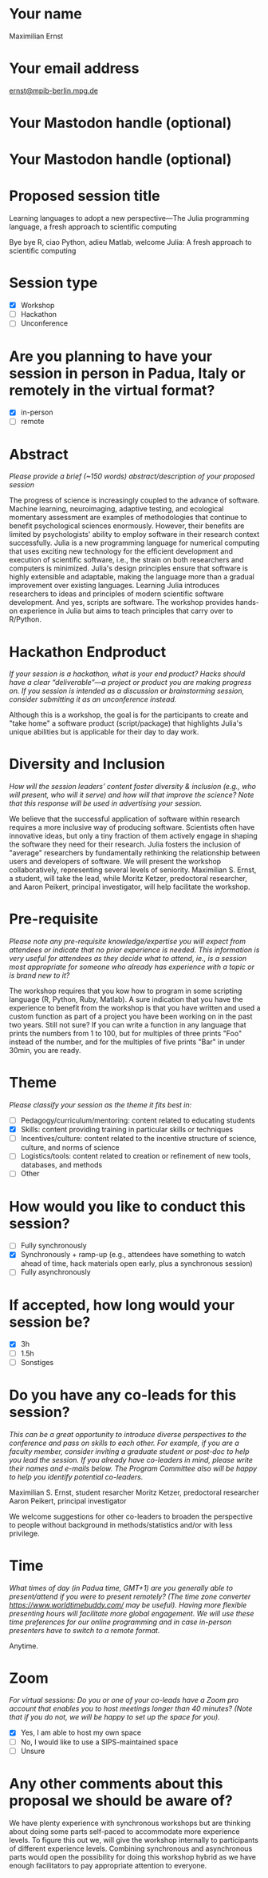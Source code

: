# Your name

<!--AP: I think Maximilian should be clearly the lead and submit:-->

Maximilian Ernst

# Your email address

ernst@mpib-berlin.mpg.de

# Your Mastodon handle (optional)

# Your Mastodon handle (optional)

# Proposed session title

<!--AP: I have a preference for something catchy, some ideas:-->

Learning languages to adopt a new perspective—The Julia programming language, a fresh approach to scientific computing

Bye bye R, ciao Python, adieu Matlab, welcome Julia: A fresh approach to scientific computing

# Session type

- [X] Workshop
- [ ] Hackathon
- [ ] Unconference

# Are you planning to have your session in person in Padua, Italy or remotely in the virtual format?

- [X] in-person
- [ ] remote

# Abstract

*Please provide a brief (\~150 words) abstract/description of your proposed session*

<!--AP: Thats short. Make use of `wordcountaddin::text_stats_chr`.-->
<!--AP: Current wordcount is 140.-->

The progress of science is increasingly coupled to the advance of software.
Machine learning, neuroimaging, adaptive testing, and ecological momentary assessment are examples of methodologies that continue to benefit psychological sciences enormously.
However, their benefits are limited by psychologists' ability to employ software in their research context successfully.
Julia is a new programming language for numerical computing that uses exciting new technology for the efficient development and execution of scientific software, i.e., the strain on both researchers and computers is minimized.
Julia's design principles ensure that software is highly extensible and adaptable, making the language more than a gradual improvement over existing languages.
Learning Julia introduces researchers to ideas and principles of modern scientific software development.
And yes, scripts are software.
The workshop provides hands-on experience in Julia but aims to teach principles that carry over to R/Python.

# Hackathon Endproduct

*If your session is a hackathon, what is your end product? Hacks should have a clear “deliverable”—a project or product you are making progress on. If you session is intended as a discussion or brainstorming session, consider submitting it as an unconference instead.*

Although this is a workshop, the goal is for the participants to create and "take home" a software product (script/package) that highlights Julia's unique abilities but is applicable for their day to day work.

# Diversity and Inclusion

*How will the session leaders’ content foster diversity & inclusion (e.g., who will present, who will it serve) and how will that improve the science? Note that this response will be used in advertising your session.*

We believe that the successful application of software within research requires a more inclusive way of producing software.
Scientists often have innovative ideas, but only a tiny fraction of them actively engage in shaping the software they need for their research.
Julia fosters the inclusion of "average" researchers by fundamentally rethinking the relationship between users and developers of software.
We will present the workshop collaboratively, representing several levels of seniority.
Maximilian S. Ernst, a student, will take the lead, while Moritz Ketzer, predoctoral researcher, and Aaron Peikert, principal investigator, will help facilitate the workshop.

# Pre-requisite

*Please note any pre-requisite knowledge/expertise you will expect from attendees or indicate that no prior experience is needed. This information is very useful for attendees as they decide what to attend, ie., is a session most appropriate for someone who already has experience with a topic or is brand new to it?*

The workshop requires that you kow how to program in some scripting language (R, Python, Ruby, Matlab).
A sure indication that you have the experience to benefit from the workshop is that you have written and used a custom function as part of a project you have been working on in the past two years.
Still not sure?
If you can write a function in any language that prints the numbers from 1 to 100, but for multiples of three prints "Foo" instead of the number, and for the multiples of five prints "Bar" in under 30min, you are ready.

# Theme

*Please classify your session as the theme it fits best in:*

  - [ ] Pedagogy/curriculum/mentoring: content related to educating students
  - [X] Skills: content providing training in particular skills or techniques
  - [ ] Incentives/culture: content related to the incentive structure of science, culture, and norms of science
  - [ ] Logistics/tools: content related to creation or refinement of new tools, databases, and methods
  - [ ] Other

# How would you like to conduct this session?

  - [ ] Fully synchronously
  - [X] Synchronously + ramp-up (e.g., attendees have something to watch ahead of time, hack materials open early, plus a synchronous session)
  - [ ] Fully asynchronously

# If accepted, how long would your session be?

  - [X] 3h
  - [ ] 1.5h
  - [ ] Sonstiges

# Do you have any co-leads for this session?

*This can be a great opportunity to introduce diverse perspectives to the conference and pass on skills to each other. For example, if you are a faculty member, consider inviting a graduate student or post-doc to help you lead the session. If you already have co-leaders in mind, please write their names and e-mails below. The Program Committee also will be happy to help you identify potential co-leaders.*

Maximilian S. Ernst, student resarcher
Moritz Ketzer, predoctoral researcher
Aaron Peikert, principal investigator

<!--I'll ask for feedback on how to phrase this from people who care deeply about inclusion-->

We welcome suggestions for other co-leaders to broaden the perspective to people without background in methods/statistics and/or with less privilege.

# Time

*What times of day (in Padua time, GMT+1) are you generally able to present/attend if you were to present remotely? (The time zone converter https://www.worldtimebuddy.com/ may be useful). Having more flexible presenting hours will facilitate more global engagement. We will use these time preferences for our online programming and in case in-person presenters have to switch to a remote format.*

Anytime.

# Zoom

*For virtual sessions: Do you or one of your co-leads have a Zoom pro account that enables you to host meetings longer than 40 minutes? (Note that if you do not, we will be happy to set up the space for you).*

  - [X] Yes, I am able to host my own space
  - [ ] No, I would like to use a SIPS-maintained space
  - [ ] Unsure

# Any other comments about this proposal we should be aware of?

We have plenty experience with synchronous workshops but are thinking about doing some parts self-paced to accommodate more experience levels.
To figure this out we, will give the workshop internally to participants of different experience levels.
Combining synchronous and asynchronous parts would open the possibility for doing this workshop hybrid as we have enough facilitators to pay appropriate attention to everyone.
